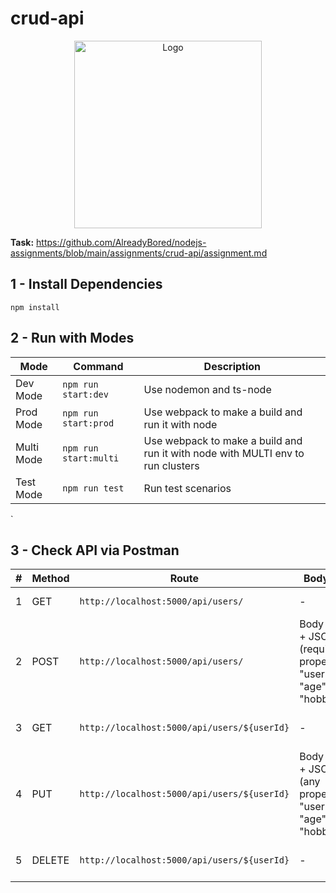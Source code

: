 # crud-api
   <p align="center">
    	<img src="https://techvccloud.mediacdn.vn/2018/11/30/crud-15435683934502144104962-crop-1543568398584927543865.png" alt="Logo" height="300">
  </p>

**Task:** https://github.com/AlreadyBored/nodejs-assignments/blob/main/assignments/crud-api/assignment.md

## 1 - Install Dependencies

`npm install`

## 2 - Run with Modes

| Mode       | Command               | Description                                                                     |
|------------|-----------------------|---------------------------------------------------------------------------------|
| Dev Mode   | `npm run start:dev`   | Use nodemon and ts-node                                                         |
| Prod Mode  | `npm run start:prod`  | Use webpack to make a build and run it with node                                |
| Multi Mode | `npm run start:multi` | Use webpack to make a build and run it with node with MULTI env to run clusters |
| Test Mode  | `npm run test`        | Run test scenarios                                                              |
`
## 3 - Check API via Postman

| #   | Method | Route                                       | Body Data                                                               | Description                |
|-----|--------|---------------------------------------------|-------------------------------------------------------------------------|----------------------------|
| 1   | GET    | `http://localhost:5000/api/users/`          | -                                                                       | Get all users              |
| 2   | POST   | `http://localhost:5000/api/users/`          | Body -> raw + JSON (required properties: "username", "age", "hobbies")  | Create new user            |
| 3   | GET    | `http://localhost:5000/api/users/${userId}` | -                                                                       | Get the particular user    |
| 4   | PUT    | `http://localhost:5000/api/users/${userId}` | Body -> raw + JSON (any properties: "username", "age", "hobbies")       | Update the particular user |
| 5   | DELETE | `http://localhost:5000/api/users/${userId}` | -                                                                       | Delete the particular user |



